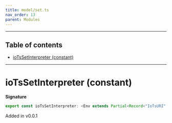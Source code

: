 ```yaml
---
title: model/set.ts
nav_order: 13
parent: Modules
---
```


---

<h2 class="text-delta">Table of contents</h2>

- [ioTsSetInterpreter (constant)](#iotssetinterpreter-constant)

---

# ioTsSetInterpreter (constant)

**Signature**

```ts
export const ioTsSetInterpreter: <Env extends Partial<Record<"IoTsURI", any>>>() => ModelAlgebraSet2<"IoTsURI", Env> = ...
```

Added in v0.0.1
